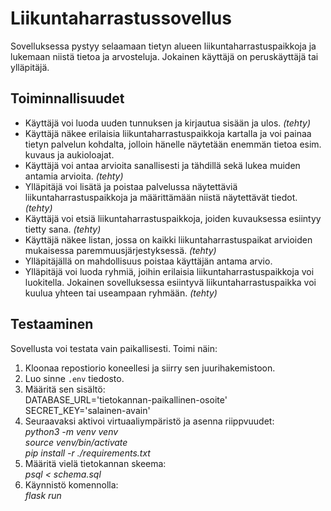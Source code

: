 # Liikuntaharrastussovellus

Sovelluksessa pystyy selaamaan tietyn alueen liikuntaharrastuspaikkoja ja lukemaan niistä tietoa ja arvosteluja. Jokainen käyttäjä on peruskäyttäjä tai ylläpitäjä.

## Toiminnallisuudet

- Käyttäjä voi luoda uuden tunnuksen ja kirjautua sisään ja ulos. *(tehty)*
- Käyttäjä näkee erilaisia liikuntaharrastuspaikkoja kartalla ja voi painaa tietyn palvelun kohdalta, jolloin hänelle näytetään enemmän tietoa esim. kuvaus ja aukioloajat.
- Käyttäjä voi antaa arvioita sanallisesti ja tähdillä sekä lukea muiden antamia arvioita. *(tehty)*
- Ylläpitäjä voi lisätä ja poistaa palvelussa näytettäviä liikuntaharrastuspaikkoja ja määrittämään niistä näytettävät tiedot. *(tehty)*
- Käyttäjä voi etsiä liikuntaharrastuspaikkoja, joiden kuvauksessa esiintyy tietty sana. *(tehty)*
- Käyttäjä näkee listan, jossa on kaikki liikuntaharrastuspaikat arvioiden mukaisessa paremmuusjärjestyksessä. *(tehty)*
- Ylläpitäjällä on mahdollisuus poistaa käyttäjän antama arvio.
- Ylläpitäjä voi luoda ryhmiä, joihin erilaisia liikuntaharrastuspaikkoja voi luokitella. Jokainen sovelluksessa esiintyvä liikuntaharrastuspaikka voi kuulua yhteen tai useampaan ryhmään. *(tehty)*

## Testaaminen

Sovellusta voi testata vain paikallisesti. Toimi näin:

1) Kloonaa repostiorio koneellesi ja siirry sen juurihakemistoon.
2) Luo sinne ```.env``` tiedosto.
3) Määritä sen sisältö:  
 DATABASE_URL='tietokannan-paikallinen-osoite'  
 SECRET_KEY='salainen-avain'
4) Seuraavaksi aktivoi virtuaaliympäristö ja asenna riippvuudet:  
*python3 -m venv venv*  
*source venv/bin/activate*  
*pip install -r ./requirements.txt*
5) Määritä vielä tietokannan skeema:  
*psql < schema.sql*
6) Käynnistö komennolla:  
*flask run*
